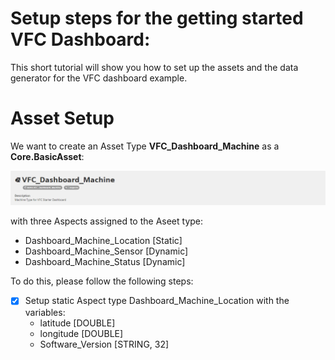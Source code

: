 # Setup steps for the getting started VFC Dashboard:
This short tutorial will show you how to set up the assets and the data generator for the VFC dashboard example.

# Asset Setup
We want to create an Asset Type **VFC_Dashboard_Machine** as a **Core.BasicAsset**:

![Asset_type](../doc/asset_type.png)

with three Aspects assigned to the Aseet type:
- Dashboard_Machine_Location [Static]
- Dashboard_Machine_Sensor [Dynamic]
- Dashboard_Machine_Status [Dynamic]

To do this, please follow the following steps:
- [x] Setup static Aspect type Dashboard_Machine_Location with the variables:
  - latitude [DOUBLE]
  - longitude [DOUBLE]
  - Software_Version [STRING, 32]
